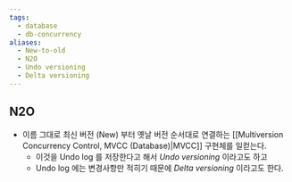 ```yaml
---
tags:
  - database
  - db-concurrency
aliases:
  - New-to-old
  - N2O
  - Undo versioning
  - Delta versioning
---
```

## N2O

- 이름 그대로 최신 버전 (New) 부터 옛날 버전 순서대로 연결하는 [[Multiversion Concurrency Control, MVCC (Database)|MVCC]] 구현체를 일컫는다.
	- 이것을 Undo log 를 저장한다고 해서 *Undo versioning* 이라고도 하고
	- Undo log 에는 변경사항만 적히기 때문에 *Delta versioning* 이라고도 한다.